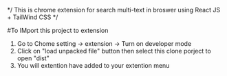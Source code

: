 */ This is chrome extension for search multi-text in broswer using React JS + TailWind CSS */

#To IMport this project to extension

1. Go to Chome setting -> extension -> Turn on developer mode
2. Click on "load unpacked file"  button then select this clone porject to open "dist"
3. You will extention have added to your extention menu
